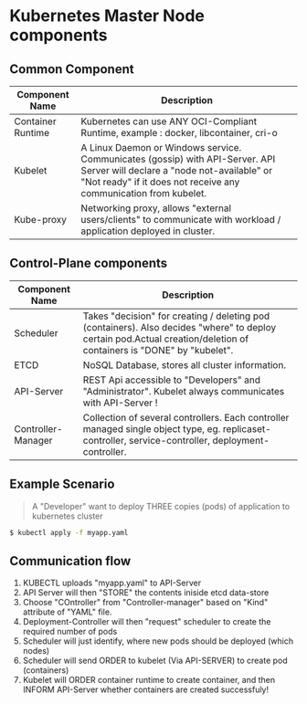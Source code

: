 # Kubernetes Master Node components

## Common Component

Component Name | Description
---------------|------------
Container Runtime | Kubernetes can use ANY OCI-Compliant Runtime, example : docker, libcontainer, cri-o
Kubelet | A Linux Daemon or Windows service. Communicates (gossip) with API-Server. API Server will declare a "node not-available" or "Not ready" if it does not receive any communication from kubelet.
Kube-proxy | Networking proxy, allows "external users/clients" to communicate with workload / application deployed in cluster.


## Control-Plane components

Component Name | Description
---------------|------------------
Scheduler   | Takes "decision" for creating / deleting pod (containers). Also decides "where" to deploy certain pod.Actual creation/deletion of containers is "DONE" by "kubelet".
ETCD | NoSQL Database, stores all cluster information.
API-Server | REST Api accessible to "Developers" and "Administrator". Kubelet always communicates with API-Server !
Controller-Manager | Collection of several controllers. Each controller managed single object type, eg. replicaset-controller, service-controller, deployment-controller. 

## Example Scenario

> A "Developer" want to deploy THREE copies (pods) of application to kubernetes cluster

```bash
$ kubectl apply -f myapp.yaml
```

## Communication flow
1. KUBECTL uploads "myapp.yaml" to API-Server
2. API Server will then "STORE" the contents iniside etcd data-store
3. Choose "COntroller" from "Controller-manager" based on "Kind" attribute of "YAML" file.
4. Deployment-Controller will then "request" scheduler to create the required number of pods
5. Scheduler will just identify, where new pods should be deployed (which nodes)
6. Scheduler will send ORDER to kubelet (Via API-SERVER) to create pod (containers)
7. Kubelet will ORDER container runtime to create container, and then INFORM API-Server whether containers are created successfuly!